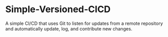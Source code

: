 # Simple-Versioned-CICD
A simple CI/CD that uses Git to listen for updates from a remote repository and automatically update, log, and contribute new changes.

